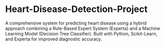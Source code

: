 # Heart-Disease-Detection-Project
A comprehensive system for predicting heart disease using a hybrid approach combining a Rule-Based Expert System (Experta) and a Machine Learning Model (Decision Tree Classifier). Built with Python, Scikit-Learn, and Experta for improved diagnostic accuracy.
